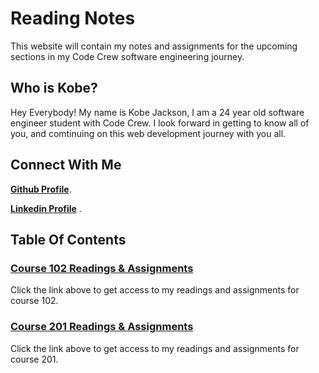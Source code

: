 # Reading Notes  

This website will contain my notes and assignments for the upcoming sections in my Code Crew software engineering journey.

## Who is Kobe?  

Hey Everybody! My name is Kobe Jackson, I am a 24 year old software engineer student with Code Crew. I look forward in getting to know all of you, and comtinuing on this web development journey with you all.  

## Connect With Me  

[**Github Profile**](/https://github.com/kobejackson98/).

[**Linkedin Profile**](/https://www.linkedin.com/in/kobejackson98/) .

## Table Of Contents

### [Course 102 Readings & Assignments](/Reading-Notes/102/)

Click the link above to get access to my readings and assignments for course 102.

### [Course 201 Readings & Assignments](/Reading-Notes/201/)

Click the link above to get access to my readings and assignments for course 201.

